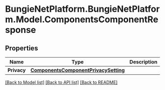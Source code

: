 # BungieNetPlatform.BungieNetPlatform.Model.ComponentsComponentResponse
## Properties

Name | Type | Description | Notes
------------ | ------------- | ------------- | -------------
**Privacy** | [**ComponentsComponentPrivacySetting**](ComponentsComponentPrivacySetting.md) |  | [optional] 

[[Back to Model list]](../README.md#documentation-for-models) [[Back to API list]](../README.md#documentation-for-api-endpoints) [[Back to README]](../README.md)

